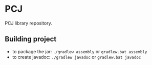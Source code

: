 PCJ
===

PCJ library repository.



Building project
----------------

* to package the jar: ```./gradlew assembly```    or  ```gradlew.bat assembly```
* to create javadoc: ```./gradlew javadoc``` or ```gradlew.bat javadoc```
